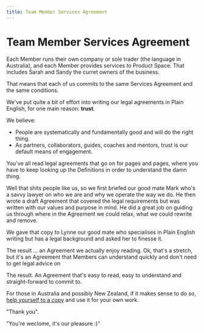 ```yaml
---
title: Team Member Services Agreement
---
```


Team Member Services Agreement
===================

Each Member runs their own company or sole trader (the language in Australia), and each Member provides services to Product Space. That includes Sarah and Sandy the curret owners of the business.

That means that each of us commits to the same Services Agreement and the same conditions.

We've put quite a bit of effort into writing our legal agreements in Plain English, for one main reason: **trust**. 

We believe:

- People are systematically and fundamentally good and will do the right thing.
-  As partners, collaborators, guides, coaches and mentors, trust is our default means of engagement. 

 You've all read legal agreements that go on for pages and pages, where you have to keep looking up the Definitions in order to understand the damn thing. 
 
 Well that shits people like us, so we first briefed our good mate Mark who's a savvy lawyer on who we are and why we operate the way we do. He then wrote a draft Agreement that covered the legal requirements but was written with our values and purpose in mind. He did a great job on guiding us through where in the Agreement we could relax, what we could rewrite and remove. 
 
 We gave that copy to Lynne our good mate who specialises in Plain English writing but has a legal background and asked her to finesse it.
 
 The result ... an Agreement we actually enjoy reading. Ok, that's a stretch, but it's an  Agreement that Members can understand quickly and don't need to get legal advice on

 The result. An Agreement that's easy to read, easy to understand and straight-forward to commit to.

 For those in Australia and possibly New Zealand, if it makes sense to do so, [help yourself to a copy](contracts.html) and use it for your own work.
 
 "Thank you". 
 
 "You're weclome, it's our pleasure :)"
 